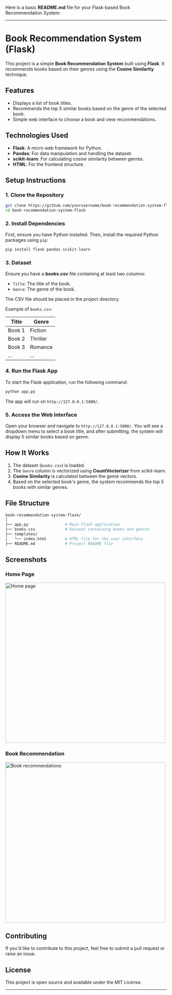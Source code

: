 Here is a basic **README.md** file for your Flask-based Book Recommendation System:

---

# Book Recommendation System (Flask)

This project is a simple **Book Recommendation System** built using **Flask**. It recommends books based on their genres using the **Cosine Similarity** technique.

## Features
- Displays a list of book titles.
- Recommends the top 5 similar books based on the genre of the selected book.
- Simple web interface to choose a book and view recommendations.

## Technologies Used
- **Flask**: A micro web framework for Python.
- **Pandas**: For data manipulation and handling the dataset.
- **scikit-learn**: For calculating cosine similarity between genres.
- **HTML**: For the frontend structure.

## Setup Instructions

### 1. Clone the Repository
```bash
git clone https://github.com/yourusername/book-recommendation-system-flask.git
cd book-recommendation-system-flask
```

### 2. Install Dependencies
First, ensure you have Python installed. Then, install the required Python packages using `pip`:
```bash
pip install flask pandas scikit-learn
```

### 3. Dataset
Ensure you have a **books.csv** file containing at least two columns:
- `Title`: The title of the book.
- `Genre`: The genre of the book.

The CSV file should be placed in the project directory.

Example of `books.csv`:

| Title          | Genre         |
|----------------|---------------|
| Book 1         | Fiction       |
| Book 2         | Thriller      |
| Book 3         | Romance       |
| ...            | ...           |

### 4. Run the Flask App
To start the Flask application, run the following command:
```bash
python app.py
```

The app will run on `http://127.0.0.1:5000/`.

### 5. Access the Web Interface
Open your browser and navigate to `http://127.0.0.1:5000/`. You will see a dropdown menu to select a book title, and after submitting, the system will display 5 similar books based on genre.

## How It Works
1. The dataset (`books.csv`) is loaded.
2. The `Genre` column is vectorized using **CountVectorizer** from scikit-learn.
3. **Cosine Similarity** is calculated between the genre vectors.
4. Based on the selected book's genre, the system recommends the top 5 books with similar genres.

## File Structure

```bash
book-recommendation-system-flask/
│
├── app.py                # Main Flask application
├── books.csv             # Dataset containing books and genres
├── templates/
│   └── index.html        # HTML file for the user interface
├── README.md             # Project README file
```

## Screenshots
### Home Page
<img src="path_to_screenshot" width="500" alt="Home page">

### Book Recommendation
<img src="path_to_screenshot" width="500" alt="Book recommendations">

## Contributing
If you'd like to contribute to this project, feel free to submit a pull request or raise an issue.

## License
This project is open source and available under the MIT License.

---
